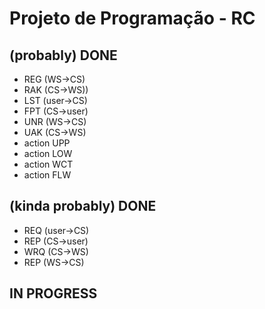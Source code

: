 # Projeto de Programação - RC

## (probably) DONE
- REG (WS->CS)
- RAK (CS->WS))
- LST (user->CS)
- FPT (CS->user)
- UNR (WS->CS)
- UAK (CS->WS)
- action UPP
- action LOW
- action WCT
- action FLW

## (kinda probably) DONE
- REQ (user->CS)
- REP (CS->user)
- WRQ (CS->WS)
- REP (WS->CS)

## IN PROGRESS


